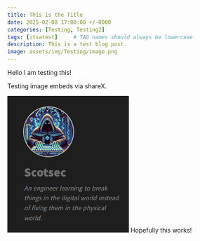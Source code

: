 ```yaml
---
title: This is the Title
date: 2025-02-08 17:00:00 +/-0000
categories: [Testing, Testing2]
tags: [itsatest]     # TAG names should always be lowercase
description: This is a test blog post.
image: assets/img/Testing/image.png
---
```

Hello I am testing this!

Testing image embeds via shareX.

![alt text](assets/img/Testing/image.png)
Hopefully this works!
